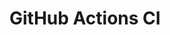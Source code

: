 # GitHub Actions CI





















































































































































































































































































































































































































































































































































































































































































































































































































































































































































































































































































































































































































































































































































































































































































































































































































































































































































































































































































































































































































































































































































































































































































































































































































































































































































































































































































































































































































































































































































































